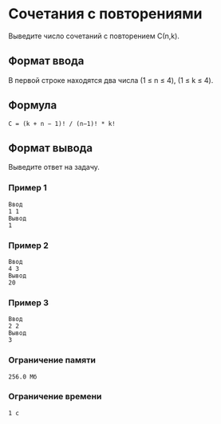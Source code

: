 # Сочетания с повторениями
Выведите число сочетаний с повторением С(n,k).


## Формат ввода
В первой строке находятся два числа (1 ≤ n ≤ 4), (1 ≤ k ≤ 4).

## Формула
    C = (k + n − 1)! / (n−1)! * k!

## Формат вывода
Выведите ответ на задачу.

### Пример 1
    Ввод
    1 1
    Вывод
    1

### Пример 2
    Ввод
    4 3
    Вывод
    20

### Пример 3
    Ввод
    2 2
    Вывод
    3

### Ограничение памяти
    256.0 Мб

### Ограничение времени
    1 с